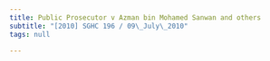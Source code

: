 ```yaml
---
title: Public Prosecutor v Azman bin Mohamed Sanwan and others
subtitle: "[2010] SGHC 196 / 09\_July\_2010"
tags: null

---
```


